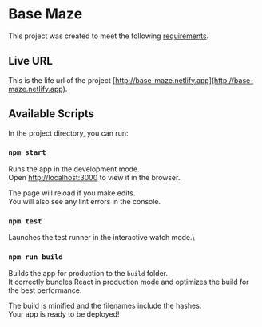 # Base Maze

This project was created to meet the following [requirements](https://docs.google.com/document/d/1WvfZK3UIaCYb1k5UvXvu3PiT_rSgv1E93vy-6JGLags/edit#).

## Live URL

This is the life url of the project [http://base-maze.netlify.app](http://base-maze.netlify.app).

## Available Scripts

In the project directory, you can run:

### `npm start`

Runs the app in the development mode.\
Open [http://localhost:3000](http://localhost:3000) to view it in the browser.

The page will reload if you make edits.\
You will also see any lint errors in the console.

### `npm test`

Launches the test runner in the interactive watch mode.\

### `npm run build`

Builds the app for production to the `build` folder.\
It correctly bundles React in production mode and optimizes the build for the best performance.

The build is minified and the filenames include the hashes.\
Your app is ready to be deployed!
